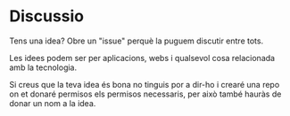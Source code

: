 # Discussio

Tens una idea? Obre un "issue" perquè la puguem discutir entre tots.

Les idees podem ser per aplicacions, webs i qualsevol cosa relacionada amb la tecnologia.

Si creus que la teva idea és bona no tinguis por a dir-ho i crearé una repo on et donaré permisos els permisos necessaris, per això també hauràs de donar un nom a la idea.

